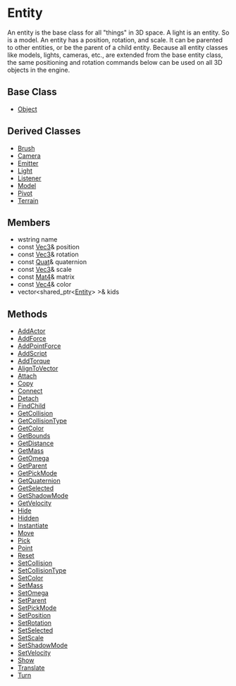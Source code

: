 # Entity
An entity is the base class for all "things" in 3D space. A light is an entity. So is a model. An entity has a position, rotation, and scale. It can be parented to other entities, or be the parent of a child entity. Because all entity classes like models, lights, cameras, etc., are extended from the base entity class, the same positioning and rotation commands below can be used on all 3D objects in the engine.

## Base Class
- [Object](CPP_Object.md)

## Derived Classes ##
- [Brush](CPP_Brush.md)
- [Camera](CPP_Camera.md)
- [Emitter](CPP_Emitter.md)
- [Light](CPP_Light.md)
- [Listener](CPP_Listener.md)
- [Model](CPP_Model.md)
- [Pivot](CPP_Pivot.md)
- [Terrain](CPP_Terrain.md)

## Members
- wstring name
- const [Vec3](CPP_Vec3.md)& position
- const [Vec3](CPP_Vec3.md)& rotation
- const [Quat](CPP_Quat.md)& quaternion
- const [Vec3](CPP_Vec3.md)& scale
- const [Mat4](CPP_Mat4.md)& matrix
- const [Vec4](CPP_Vec4.md)& color
- vector<shared_ptr<[Entity](CPP_Entity.md)\> \>& kids

## Methods ##
* [AddActor](CPP_Entity_AddActor.md)
* [AddForce](CPP_Entity_AddForce.md)
* [AddPointForce](CPP_Entity_AddPointForce.md)
* [AddScript](CPP_Entity_AddScript.md)
* [AddTorque](CPP_Entity_AddTorque.md)
* [AlignToVector](CPP_Entity_AlignToVector.md)
* [Attach](CPP_Entity_Attach.md)
* [Copy](CPP_Entity_Copy.md)
* [Connect](CPP_Entity_Connect.md)
* [Detach](CPP_Entity_Detach.md)
* [FindChild](CPP_Entity_FondChild.md)
* [GetCollision](CPP_Entity_GetCollision.md)
* [GetCollisionType](CPP_Entity_GetCollisionType.md)
* [GetColor](CPP_Entity_GetColor.md)
* [GetBounds](CPP_Entity_GetBounds.md)
* [GetDistance](CPP_Entity_GetDistance.md)
* [GetMass](CPP_Entity_GetMass.md)
* [GetOmega](CPP_Entity_GetOmega.md)
* [GetParent](CPP_Entity_GetParent.md)
* [GetPickMode](CPP_Entity_GetPickMode.md)
* [GetQuaternion](CPP_Entity_GetQuaternion.md)
* [GetSelected](CPP_Entity_GetSelected.md)
* [GetShadowMode](CPP_Entity_GetShadowMode.md)
* [GetVelocity](CPP_Entity_GetVelocity.md)
* [Hide](CPP_Entity_Hide.md)
* [Hidden](CPP_Entity_Hidden.md)
* [Instantiate](CPP_Entity_Instantiate.md)
* [Move](CPP_Entity_Move.md)
* [Pick](CPP_Entity_Pick.md)
* [Point](CPP_Entity_Point.md)
* [Reset](CPP_Entity_Reset.md)
* [SetCollision](CPP_Entity_SetCollision.md)
* [SetCollisionType](CPP_Entity_SetCollisionType.md)
* [SetColor](CPP_Entity_SetColor.md)
* [SetMass](CPP_Entity_SetMass.md)
* [SetOmega](CPP_Entity_SetOmega.md)
* [SetParent](CPP_Entity_SetParent.md)
* [SetPickMode](CPP_Entity_SetPickMode.md)
* [SetPosition](CPP_Entity_SetPosition.md)
* [SetRotation](CPP_Entity_SetRotation.md)
* [SetSelected](CPP_Entity_SetSelected.md)
* [SetScale](CPP_Entity_SetScale.md)
* [SetShadowMode](CPP_Entity_SetShadowMode.md)
* [SetVelocity](CPP_Entity_SetVelocity.md)
* [Show](CPP_Entity_Show.md)
* [Translate](CPP_Entity_Translate.md)
* [Turn](CPP_Entity_Turn.md)
